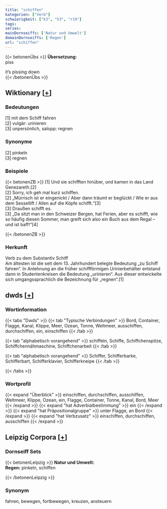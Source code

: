 ```yaml
---
title: "schiffen"
kategorien: ["Verb"]
schwierigkeit: ["k3", "h3", "r19"]
tags:
series:
mainDornseiffs: ['Natur und Umwelt']
domainDornseiffs: ['Regen']
url: "schiffen"
---
```


{{< betonenÜbs >}}
**Übersetzung:**  
piss  
  
it’s pissing down  
{{< /betonenÜbs >}}

## Wiktionary [[+](https://de.wiktionary.org/wiki/schiffen)]

### Bedeutungen
[1] mit dem Schiff fahren  
[2] vulgär: urinieren  
[3] unpersönlich, salopp: regnen  

### Synonyme
[2] pinkeln  
[3] regnen  

### Beispiele
{{< betonenZB >}}
[1] Und sie schifften hinüber, und kamen in das Land Genezareth.[2]  
[2] Sorry, ich geh mal kurz schiffen.  
[2] „Mürrisch ist er eingenickt / Aber dann träumt er beglückt / Wie er aus dem Sessellift / Allen auf die Köpfe schifft.“[3]  
[3] Draußen schifft es.  
[3] „Da sitzt man in den Schweizer Bergen, hat Ferien, aber es schifft, wie so häufig diesen Sommer, man greift sich also ein Buch aus dem Regal – und ist baff!“[4]  

{{< /betonenZB >}}
### Herkunft
Verb zu dem Substantiv Schiff  
Am ältesten ist die seit dem 13. Jahrhundert belegte Bedeutung „zu Schiff fahren“. In Anlehnung an die früher schiffförmigen Urinierbehälter entstand dann in Studentenkreisen die Bedeutung „urinieren“. Aus dieser entwickelte sich umgangssprachlich die Bezeichnung für „regnen“.[1]  



## dwds [[+](https://www.dwds.de/wb/schiffen)]

### Wortinformation
{{< tabs "Dwds" >}}
{{< tab "Typische Verbindungen" >}}
Bord, Container, Flagge, Kanal, Klippe, Meer, Ozean, Tonne, Weltmeer, ausschiffen, durchschiffen, ein, einschiffen
{{< /tab >}}

{{< tab "alphabetisch vorangehend" >}}
schiffeln, Schiffe, Schiffchenspitze, Schiffchennähmaschine, Schiffchenarbeit
{{< /tab >}}

{{< tab "alphabetisch vorangehend" >}}
Schiffer, Schifferbarke, Schifferbart, Schifferklavier, Schifferkneipe
{{< /tab >}}

{{< /tabs >}}

### Wortprofil
{{< expand "Überblick" >}} einschiffen, durchschiffen, ausschiffen, Weltmeer, Klippe, Ozean, ein, Flagge, Container, Tonne, Kanal, Bord, Meer {{< /expand >}}
{{< expand "hat Adverbialbestimmung" >}} ein {{< /expand >}}
{{< expand "hat Präpositionalgruppe" >}} unter Flagge, an Bord {{< /expand >}}
{{< expand "hat Verbzusatz" >}} einschiffen, durchschiffen, ausschiffen {{< /expand >}}

## Leipzig Corpora [[+](https://corpora.uni-leipzig.de/en/res?word=schiffen&corpusId=deu_newscrawl-public_2018)]

### Dornseiff Sets
{{< betonenLeipzig >}}
**Natur und Umwelt:**  
**Regen:** pinkeln, schiffen  

{{< /betonenLeipzig >}}

### Synonym
fahren, bewegen, fortbewegen, kreuzen, ansteuern

